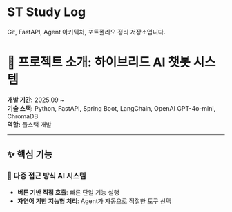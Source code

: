 ﻿# ST Study Log

Git, FastAPI, Agent 아키텍처, 포트폴리오 정리 저장소입니다.

# 🚀 프로젝트 소개: 하이브리드 AI 챗봇 시스템
**개발 기간:** 2025.09 ~  
**기술 스택:** Python, FastAPI, Spring Boot, LangChain, OpenAI GPT-4o-mini, ChromaDB  
**역할:** 풀스택 개발  

---

## ✨ 핵심 기능
### 🔹 다중 접근 방식 AI 시스템
- **버튼 기반 직접 호출**: 빠른 단일 기능 실행  
- **자연어 기반 지능형 처리**: Agent가 자동으로 적절한 도구 선택  
